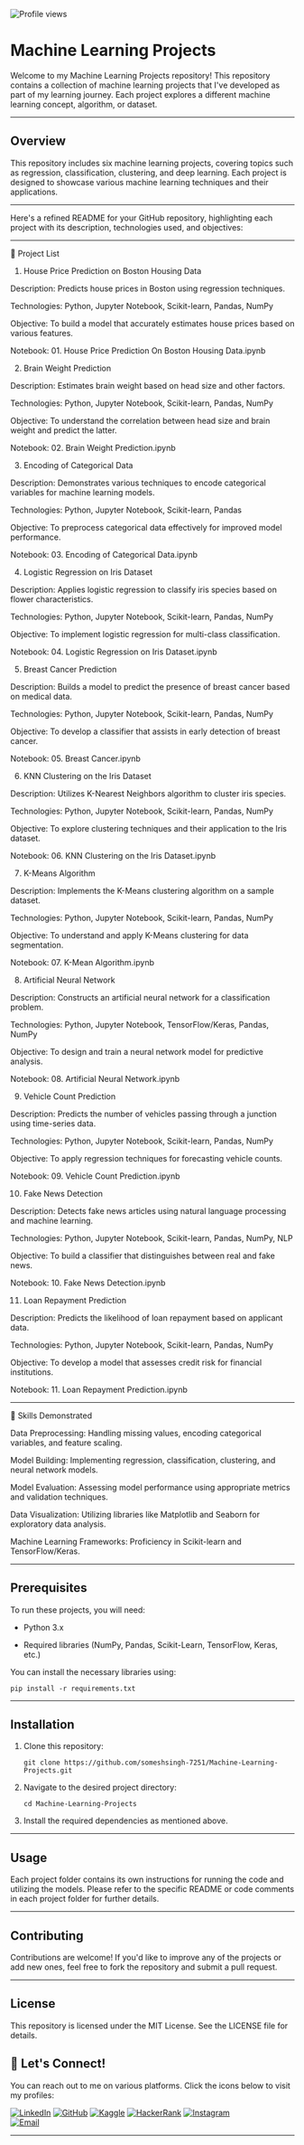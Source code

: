 ![Profile views](https://komarev.com/ghpvc/?username=someshsingh-7251)
 

# Machine Learning Projects

Welcome to my Machine Learning Projects repository! This repository contains a collection of machine learning projects that I've developed as part of my learning journey. Each project explores a different machine learning concept, algorithm, or dataset.

---

## Overview

This repository includes six machine learning projects, covering topics such as regression, classification, clustering, and deep learning. Each project is designed to showcase various machine learning techniques and their applications.

---

Here's a refined README for your GitHub repository, highlighting each project with its description, technologies used, and objectives:


---

📂 Project List

1. House Price Prediction on Boston Housing Data

Description: Predicts house prices in Boston using regression techniques.

Technologies: Python, Jupyter Notebook, Scikit-learn, Pandas, NumPy

Objective: To build a model that accurately estimates house prices based on various features.

Notebook: 01. House Price Prediction On Boston Housing Data.ipynb



2. Brain Weight Prediction

Description: Estimates brain weight based on head size and other factors.

Technologies: Python, Jupyter Notebook, Scikit-learn, Pandas, NumPy

Objective: To understand the correlation between head size and brain weight and predict the latter.

Notebook: 02. Brain Weight Prediction.ipynb



3. Encoding of Categorical Data

Description: Demonstrates various techniques to encode categorical variables for machine learning models.

Technologies: Python, Jupyter Notebook, Scikit-learn, Pandas

Objective: To preprocess categorical data effectively for improved model performance.

Notebook: 03. Encoding of Categorical Data.ipynb



4. Logistic Regression on Iris Dataset

Description: Applies logistic regression to classify iris species based on flower characteristics.

Technologies: Python, Jupyter Notebook, Scikit-learn, Pandas, NumPy

Objective: To implement logistic regression for multi-class classification.

Notebook: 04. Logistic Regression on Iris Dataset.ipynb



5. Breast Cancer Prediction

Description: Builds a model to predict the presence of breast cancer based on medical data.

Technologies: Python, Jupyter Notebook, Scikit-learn, Pandas, NumPy

Objective: To develop a classifier that assists in early detection of breast cancer.

Notebook: 05. Breast Cancer.ipynb



6. KNN Clustering on the Iris Dataset

Description: Utilizes K-Nearest Neighbors algorithm to cluster iris species.

Technologies: Python, Jupyter Notebook, Scikit-learn, Pandas, NumPy

Objective: To explore clustering techniques and their application to the Iris dataset.

Notebook: 06. KNN Clustering on the Iris Dataset.ipynb



7. K-Means Algorithm

Description: Implements the K-Means clustering algorithm on a sample dataset.

Technologies: Python, Jupyter Notebook, Scikit-learn, Pandas, NumPy

Objective: To understand and apply K-Means clustering for data segmentation.

Notebook: 07. K-Mean Algorithm.ipynb



8. Artificial Neural Network

Description: Constructs an artificial neural network for a classification problem.

Technologies: Python, Jupyter Notebook, TensorFlow/Keras, Pandas, NumPy

Objective: To design and train a neural network model for predictive analysis.

Notebook: 08. Artificial Neural Network.ipynb



9. Vehicle Count Prediction

Description: Predicts the number of vehicles passing through a junction using time-series data.

Technologies: Python, Jupyter Notebook, Scikit-learn, Pandas, NumPy

Objective: To apply regression techniques for forecasting vehicle counts.

Notebook: 09. Vehicle Count Prediction.ipynb



10. Fake News Detection

Description: Detects fake news articles using natural language processing and machine learning.

Technologies: Python, Jupyter Notebook, Scikit-learn, Pandas, NumPy, NLP

Objective: To build a classifier that distinguishes between real and fake news.

Notebook: 10. Fake News Detection.ipynb



11. Loan Repayment Prediction

Description: Predicts the likelihood of loan repayment based on applicant data.

Technologies: Python, Jupyter Notebook, Scikit-learn, Pandas, NumPy

Objective: To develop a model that assesses credit risk for financial institutions.

Notebook: 11. Loan Repayment Prediction.ipynb



---

🧠 Skills Demonstrated

Data Preprocessing: Handling missing values, encoding categorical variables, and feature scaling.

Model Building: Implementing regression, classification, clustering, and neural network models.

Model Evaluation: Assessing model performance using appropriate metrics and validation techniques.

Data Visualization: Utilizing libraries like Matplotlib and Seaborn for exploratory data analysis.

Machine Learning Frameworks: Proficiency in Scikit-learn and TensorFlow/Keras.


---

## Prerequisites

To run these projects, you will need:

- Python 3.x

- Required libraries (NumPy, Pandas, Scikit-Learn, TensorFlow, Keras, etc.)


You can install the necessary libraries using:

    pip install -r requirements.txt

---

## Installation

1. Clone this repository:


       git clone https://github.com/someshsingh-7251/Machine-Learning-Projects.git

2. Navigate to the desired project directory:


       cd Machine-Learning-Projects

3. Install the required dependencies as mentioned above.

---

## Usage

Each project folder contains its own instructions for running the code and utilizing the models. Please refer to the specific README or code comments in each project folder for further details.

---

## Contributing

Contributions are welcome! If you'd like to improve any of the projects or add new ones, feel free to fork the repository and submit a pull request.

---

## License

This repository is licensed under the MIT License. See the LICENSE file for details.

## 🤝 Let's Connect!

You can reach out to me on various platforms. Click the icons below to visit my profiles:

[![LinkedIn](https://img.shields.io/badge/LinkedIn-0A66C2?style=for-the-badge&logo=linkedin&logoColor=white)](https://www.linkedin.com/in/somesh-singh-2aa796229/) 
[![GitHub](https://img.shields.io/badge/GitHub-181717?style=for-the-badge&logo=github&logoColor=white)](https://github.com/someshsingh-7251) 
[![Kaggle](https://img.shields.io/badge/Kaggle-20BEFF?style=for-the-badge&logo=kaggle&logoColor=white)](https://www.kaggle.com/someshsingh7251) 
[![HackerRank](https://img.shields.io/badge/HackerRank-2EC866?style=for-the-badge&logo=hackerrank&logoColor=white)](https://www.hackerrank.com/profile/somesh572000) 
[![Instagram](https://img.shields.io/badge/Instagram-E4405F?style=for-the-badge&logo=instagram&logoColor=white)](https://www.instagram.com/officialsomeshchinkusingh?igsh=MWsxY2N6Y2tpbjA5bQ==)  
[![Email](https://img.shields.io/badge/Email-D14836?style=for-the-badge&logo=gmail&logoColor=white)](mailto:somesh572000@gmail.com)


---

